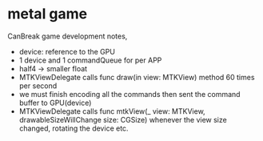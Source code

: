 # metal game

CanBreak game development notes,


- device: reference to the GPU
- 1 device and 1 commandQueue for per APP
- half4 -> smaller float
- MTKViewDelegate calls func draw(in view: MTKView) method 60 times per second
- we must finish encoding all the commands then sent the command buffer to GPU(device)
- MTKViewDelegate calls func mtkView(_ view: MTKView, drawableSizeWillChange size: CGSize)  whenever the view size changed, rotating the device etc.
